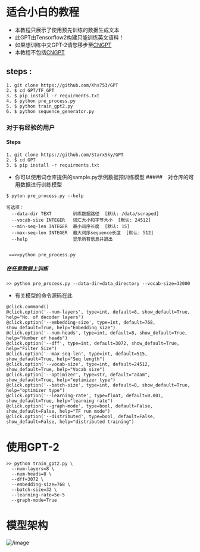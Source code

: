 # 适合小白的教程


- 本教程只展示了使用预先训练的数据生成文本
- 此GPT由Tensorflow2构建只能训练英文语料！
- 如果想训练中文GPT-2请您移步至[CNGPT](https://github.com/StarxSky/GPT/tree/main/CNGPT)
- 本教程不包括[CNGPT](https://github.com/StarxSky/GPT/tree/main/CNGPT)

## steps :

 ```
1. git clone https://github.com/Xhs753/GPT
2. $ cd GPT/TF_GPT
3. $ pip install -r requirments.txt
4. $ python pre_process.py
5. $ python train_gpt2.py
6. $ python sequence_generator.py
```

### 对于有经验的用户

#### Steps

```
1. git clone https://github.com/StarxSky/GPT
2. $ cd GPT
3. $ pip install -r requirments.txt

```

- 你可以使用词仓库提供的sample.py示例数据预训练模型
#####　对仓库的可用数据进行训练模型

```
$ pyton pre_process.py --help

可选项：
  --data-dir TEXT        训练数据路径  [默认: /data/scraped]
  --vocab-size INTEGER   词汇大小和字节大小  [默认: 24512]
  --min-seq-len INTEGER  最小词序长度  [默认: 15]
  --max-seq-len INTEGER  最大词序sequence长度  [默认: 512]
  --help                 显示所有信息并退出
  
  
 ==>>python pre_process.py

```


##### 在任意数据上训练

```
>> python pre_process.py --data-dir=data_directory --vocab-size=32000

```

- 有关模型的命令源码在此
```
@click.command()
@click.option('--num-layers', type=int, default=8, show_default=True, help="No. of decoder layers")
@click.option('--embedding-size', type=int, default=768, show_default=True, help="Embedding size")
@click.option('--num-heads', type=int, default=8, show_default=True, help="Number of heads")
@click.option('--dff', type=int, default=3072, show_default=True, help="Filter Size")
@click.option('--max-seq-len', type=int, default=515, show_default=True, help="Seq length")
@click.option('--vocab-size', type=int, default=24512, show_default=True, help="Vocab size")
@click.option('--optimizer', type=str, default="adam", show_default=True, help="optimizer type")
@click.option('--batch-size', type=int, default=8, show_default=True, help="optimizer type")
@click.option('--learning-rate', type=float, default=0.001, show_default=True, help="learning rate")
@click.option('--graph-mode', type=bool, default=False, show_default=False, help="TF run mode")
@click.option('--distributed', type=bool, default=False, show_default=False, help="distributed training")

```

# 使用GPT-2

```
>> python train_gpt2.py \
  --num-layers=8 \
  --num-heads=8 \
  --dff=3072 \
  --embedding-size=768 \
  --batch-size=32 \
  --learning-rate=5e-5
  --graph-mode=True
```






# 模型架构
![/image](https://github.com/StarxSky/GPT-2/blob/main/%E7%AE%80%E4%BB%8B/GPT-2_Model.jpg)


